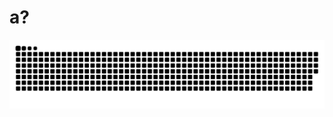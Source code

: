 # a?

![GitHub Snake](https://github.com/IMDelewer/snk/blob/output/github-contribution-grid-snake-grey.svg)
